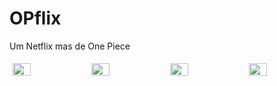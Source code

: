 # OPflix
Um Netflix mas de One Piece

<div style="display:flex;">
	<img src="https://i.imgur.com/oyXeQou.jpg" style="width:calc(100% / 4);padding:5px;">
	<img src="https://i.imgur.com/RTZDdLB.jpg" style="width:calc(100% / 4);padding:5px;">
	<img src="https://i.imgur.com/2gOCRtX.jpg" style="width:calc(100% / 4);padding:5px;">
	<img src="https://i.imgur.com/SXxWgj2.jpg" style="width:calc(100% / 4);padding:5px;">
</div>
